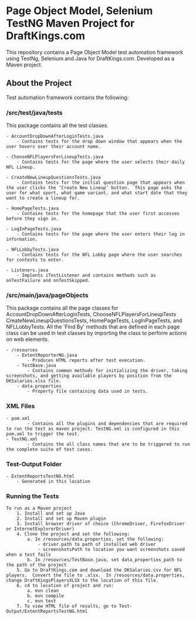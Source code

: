 # Page Object Model, Selenium TestNG Maven Project for DraftKings.com
This repository contains a Page Object Model test automation framework using TestNg, Selenium and Java for DraftKings.com.  Developed as a Maven project.

## About the Project
Test automation framework contains the following:

### /src/test/java/tests
This package contains all the test classes.

	- AccountDropDownAfterLoginTests.java
		- Contains tests for the drop down window that appears when the user hovers over their account name.

	- ChooseNFLPlayersForLineupTests.java
		- Contains tests for the page where the user selects their daily NFL Lineup.

	- CreateNewLineupQuestionsTests.java
		- Contains tests for the initial question page that appears when the user clicks the ‘Create New Lineup’ button.  This page asks the user for what sport, what game variant, and what start date that they want to create a lineup for.

	- HomePageTests.java
		- Contains tests for the homepage that the user first accesses before they sign in.
	
	- LogInPageTests.java
		- Contains tests for the page where the user enters their log in information.

	- NFLLobbyTests.java
		- Contains tests for the NFL Lobby page where the user searches for contests to enter.

	- Listeners.java
		- Implents iTestListener and contains methods such as onTestFailure and onTestSkipped.

### /src/main/java/pageObjects
This package contains all the page classes for AccountDropDownAfterLoginTests, ChooseNFLPlayersForLineupTests CreateNewLineupQuestionsTests, HomePageTests, LogInPageTests, and NFLLobbyTests. All the 'Find By' methods that are defined in each page class can be used in test classes by importing the class to perform actions on web elements.

	- /resources
		- ExtentReporterNG.java
			- Produces HTML reports after test execution.
		- TestBase.java
			- Contains common methods for initializing the driver, taking screenshots, and getting available players by position from the DKSalaries.xlsx file.
		- data.properties
			- Property file containing data used in tests.

### XML Files
 	- pom.xml 
    		- Contains all the plugins and dependencies that are required to run the test as maven project. TestNG.xml is configured in this pom.xml to trigger the test.
  	- TestNG.xml
    		- Contains the all class names that are to be triggered to run the complete suite of test cases.
  
### Test-Output Folder
	- ExtentReportsTestNG.html
		- Generated in this location

### Running the Tests
	To run as a Maven project 
		1. Install and set up Java
		2. Install and set up Maven plugin
		3. Install browser driver of choice (ChromeDriver, FirefoxDriver or InternetExplorerDriver)
		4. Clone the project and set the following:
			a. In /resources/data.properties, set the following:
				- driver.path to path of installed web driver
				- screenshotsPath to location you want screenshots saved when a test fails 
			b. In /resources/TestBase.java, set data_properties_path to the path of the project
		5. Go to DraftKings.com and download the DKSalaries.csv for NFL players.  Convert the file to .xlsx.  In /resources/data.properties, change DraftKingsPlayersXLSX to the location of this file.
		6. cd to location of project and run:
			a. mvn clean
			b. mvn compile
			c. mvn test
		7. To view HTML file of results, go to Test-Output/ExtentReportsTestNG.html

